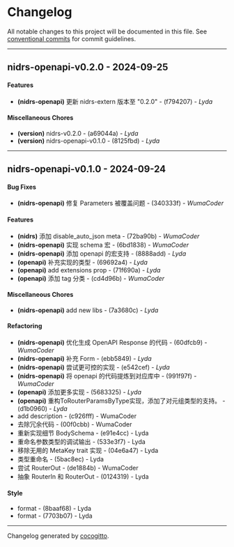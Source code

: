 # Changelog
All notable changes to this project will be documented in this file. See [conventional commits](https://www.conventionalcommits.org/) for commit guidelines.

- - -
## nidrs-openapi-v0.2.0 - 2024-09-25
#### Features
- **(nidrs-openapi)** 更新 nidrs-extern 版本至 "0.2.0" - (f794207) - *Lyda*
#### Miscellaneous Chores
- **(version)** nidrs-v0.2.0 - (a69044a) - *Lyda*
- **(version)** nidrs-openapi-v0.1.0 - (8125fbd) - *Lyda*

- - -

## nidrs-openapi-v0.1.0 - 2024-09-24
#### Bug Fixes
- **(nidrs-openapi)** 修复 Parameters 被覆盖问题 - (340333f) - *WumaCoder*
#### Features
- **(nidrs)** 添加 disable_auto_json meta - (72ba90b) - *WumaCoder*
- **(nidrs-openapi)** 实现 schema 宏 - (6bd1838) - *WumaCoder*
- **(nidrs-openapi)** 添加 openapi 的宏支持 - (8888add) - *Lyda*
- **(openapi)** 补充实现的类型 - (69692a4) - *Lyda*
- **(openapi)** add extensions prop - (71f690a) - *Lyda*
- **(openapi)** 添加 tag 分类 - (cd4d96b) - *WumaCoder*
#### Miscellaneous Chores
- **(nidrs-openapi)** add new libs - (7a3680c) - *Lyda*
#### Refactoring
- **(nidrs-openapi)** 优化生成 OpenAPI Response 的代码 - (60dfcb9) - *WumaCoder*
- **(nidrs-openapi)** 补充 Form - (ebb5849) - *Lyda*
- **(nidrs-openapi)** 尝试更可控的实现 - (e542cef) - *Lyda*
- **(nidrs-openapi)** 将 openapi 的代码提炼到对应库中 - (991f97f) - *WumaCoder*
- **(openapi)** 添加更多实现 - (5683325) - *Lyda*
- **(openapi)** 重构ToRouterParamsByType实现，添加了对元组类型的支持。 - (d1b0960) - *Lyda*
- add description - (c926fff) - WumaCoder
- 去除冗余代码 - (00f0cbb) - WumaCoder
- 重新实现细节 BodySchema - (e91e4cc) - Lyda
- 重命名参数类型的调试输出 - (533e3f7) - Lyda
- 移除无用的 MetaKey trait 实现 - (04e6a47) - Lyda
- 类型重命名 - (5bac8ec) - Lyda
- 尝试 RouterOut - (de1884b) - WumaCoder
- 抽象 RouterIn 和 RouterOut - (0124319) - Lyda
#### Style
- format - (8baaf68) - Lyda
- format - (7703b07) - Lyda

- - -

Changelog generated by [cocogitto](https://github.com/cocogitto/cocogitto).